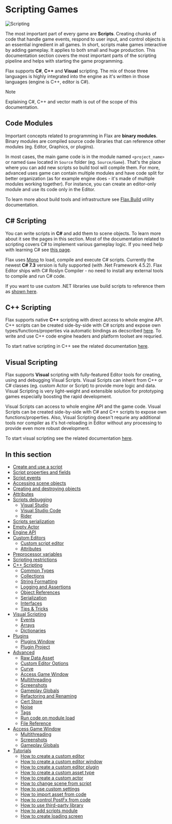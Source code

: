 # Scripting Games

![Scripting](media/title.jpg)

The most important part of every game are **Scripts**. Creating chunks of code that handle game events, respond to user input, and control objects is an essential ingredient in all games. In short, scripts make games interactive by adding gameplay. It applies to both small and huge production. This documentation section covers the most important parts of the scripting pipeline and helps with starting the game programming.

Flax supports **C#**, **C++** and **Visual** scripting. The mix of those three languages is highly integrated into the engine as it's written in those languages (engine is C++, editor is C#).

> [!Note]
> Explaining C#, C++ and vector math is out of the scope of this documentation.

## Code Modules

Important concepts related to programming in Flax are **binary modules**. Binary modules are compiled source code libraries that can reference other modules (eg. Editor, Graphics, or plugins).

In most cases, the main game code is in the module named `<project_name>` or named `Game` located in `Source` folder (eg. `Source/Game`). That's the place where you can add new scripts so build tool will compile them. For more, advanced uses game can contain multiple modules and have code split for better organization (as for example engine does - it's made of multiple modules working together). For instance, you can create an editor-only module and use its code only in the Editor.

To learn more about build tools and infrastructure see [Flax.Build](../editor/flax-build/index.md) utility documentation.

## C# Scripting

You can write scripts in **C#** and add them to scene objects. To learn more about it see the pages in this section. Most of the documentation related to scripting covers C# to implement various gameplay logic. If you need help with learning C# see [this page](http://www.letmegooglethat.com/?q=C%23+tutorial).

Flax uses [Mono](https://www.mono-project.com) to load, compile and execute C# scripts.
Currently the newest **C# 7.3** version is fully supported (with .Net Framework 4.5.2). Flax Editor ships with C# Roslyn  Compiler - no need to install any external tools to compile and run C# code.

If you want to use custom .NET libraries use build scripts to reference them as [shown here](tutorials/use-third-party-library.md).

## C++ Scripting

Flax supports native **C++** scripting with direct access to whole engine API. C++ scripts can be created side-by-side with C# scripts and expose own types/functions/properties via automatic bindings as decscribed [here](../editor/flax-build/api-tags.md). To write and use C\+\+ code engine headers and platform toolset are requried.

To start native scripting in C\+\+ see the related documentation [here](cpp/index.md).

## Visual Scripting

Flax supports **Visual** scripting with fully-featured Editor tools for creating, using and debugging Visual Scripts. Visual Scripts can inherit from C++ or C# classes (eg. custom Actor or Script) to provide more logic and data. Visual Scripting is very light-weight and extensible solution for prototyping games especially boosting the rapid development.

Visual Scripts can access to whole engine API and the game code. Visual Scripts can be created side-by-side with C# and C++ scripts to expose own functions/properties. Also, Visual Scripting doesn't requrie any additional tools nor compiler as it's hot-reloading in Editor without any processing to provide even more robust development.

To start visual scripting see the related documentation [here](visual/index.md).

## In this section

* [Create and use a script](new-script.md)
* [Script properties and fields](properties.md)
* [Script events](events.md)
* [Accessing scene objects](scene-objects.md)
* [Creating and destroying objects](objects-lifetime.md)
* [Attributes](attributes.md)
* [Scripts debugging](debugging/index.md)
  * [Visual Studio](debugging/visual-studio.md)
  * [Visual Studio Code](debugging/visual-studio-code.md)
  * [Rider](debugging/rider.md)
* [Scripts serialization](serialization/index.md)
* [Empty Actor](empty-actor.md)
* [Engine API](engine-api.md)
* [Custom Editors](custom-editors/index.md)
  * [Custom script editor](tutorials/custom-editor.md)
  * [Attributes](custom-editors/attributes.md)
* [Preprocessor variables](preprocessor.md)
* [Scripting restrictions](restrictions.md)
* [C++ Scripting](cpp/index.md)
  * [Common Types](cpp/common-types.md)
  * [Collections](cpp/collections.md)
  * [String Formatting](cpp/string-formatting.md)
  * [Logging and Assertions](cpp/logging-assertions.md)
  * [Object References](cpp/object-references.md)
  * [Serialization](cpp/serialization.md)
  * [Interfaces](cpp/interfaces.md)
  * [Tips & Tricks](cpp/tips-tricks.md)
* [Visual Scripting](visual/index.md)
  * [Events](visual/events.md)
  * [Arrays](visual/arrays.md)
  * [Dictionaries](visual/dictionaries.md)
* [Plugins](plugins/index.md)
  * [Plugins Window](plugins/plugins-window.md)
  * [Plugin Project](plugins/plugin-project.md)
* [Advanced](advanced/index.md)
  * [Raw Data Asset](advanced/raw-data-asset.md)
  * [Custom Editor Options](advanced/custom-editor-options.md)
  * [Curve](advanced/curve.md)
  * [Access Game Window](advanced/access-game-window.md)
  * [Multithreading](advanced/multithreading.md)
  * [Screenshots](advanced/screenshots.md)
  * [Gameplay Globals](advanced/gameplay-globals.md)
  * [Refactoring and Renaming](advanced/refactoring-renaming.md)
  * [Cert Store](advanced/cert-store.md)
  * [Noise](advanced/noise.md)
  * [Tags](advanced/tags.md)
  * [Run code on module load](advanced/code-on-load.md)
  * [File Reference](advanced/file-reference.md)
* [Access Game Window](advanced/access-game-window.md)
  * [Multithreading](advanced/multithreading.md)
  * [Screenshots](advanced/screenshots.md)
  * [Gameplay Globals](advanced/gameplay-globals.md)
* [Tutorials](tutorials/index.md)
  * [How to create a custom editor](tutorials/custom-editor.md)
  * [How to create a custom editor window](tutorials/custom-window.md)
  * [How to create a custom editor plugin](tutorials/custom-plugin.md)
  * [How to create a custom asset type](tutorials/custom-asset.md)
  * [How to create a custom actor](tutorials/custom-actor.md)
  * [How to change scene from script](tutorials/change-scene.md)
  * [How to use custom settings](tutorials/custom-settings.md)
  * [How to import asset from code](tutorials/import-asset-from-code.md)
  * [How to control PostFx from code](tutorials/control-postfx-from-code.md)
  * [How to use third-party library](tutorials/use-third-party-library.md)
  * [How to add scripts module](tutorials/add-scripts-module.md)
  * [How to create loading screen](tutorials/loading-screen.md)
